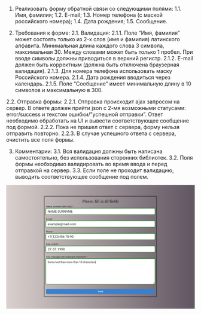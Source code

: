 1. Реализовать форму обратной связи со следующими полями:
1.1. Имя, фамилия;
1.2. E-mail;
1.3. Номер телефона (с маской российского номера);
1.4. Дата рождения;
1.5. Сообщение.

2. Требования к форме:
  2.1. Валидация:
    2.1.1. Поле “Имя, фамилия” может состоять только из 2-х слов (имя и фамилия) латинского алфавита. Минимальная длина каждого слова 3 символа, максимальная 30. Между словами может быть только 1 пробел. При вводе символы должны приводиться в верхний регистр.
    2.1.2. E-mail должен быть корректным (должна быть отключена браузерная валидация).
    2.1.3. Для номера телефона использовать маску Российского номера.
    2.1.4. Дата рождения вводиться через календарь.
    2.1.5. Поле “Сообщение” имеет минимальную длину в 10 символов и максимальную в 300.

  2.2. Отправка формы:
    2.2.1. Отправка происходит ajax запросом на сервер. В ответе должен прийти json с 2-мя возможными статусами: error/success и текстом ошибки/”успешной отправки”. Ответ необходимо обработать на UI и вывести соответствующее сообщение под формой.
    2.2.2. Пока не пришел ответ с сервера, форму нельзя отправить повторно.
    2.2.3. В случае успешного ответа с сервера, очистить все поля формы.

3. Комментарии:
3.1. Вся валидация должны быть написана самостоятельно, без использования сторонних библиотек.
3.2. Поля формы необходимо валидировать во время ввода и перед отправкой на сервер.
3.3. Если поле не проходит валидацию, выводить соответствующее сообщение под полем.

![Image alt](https://github.com/olennikovandrey/form-validate/raw/main/src/assets/images/form-demo.png)
